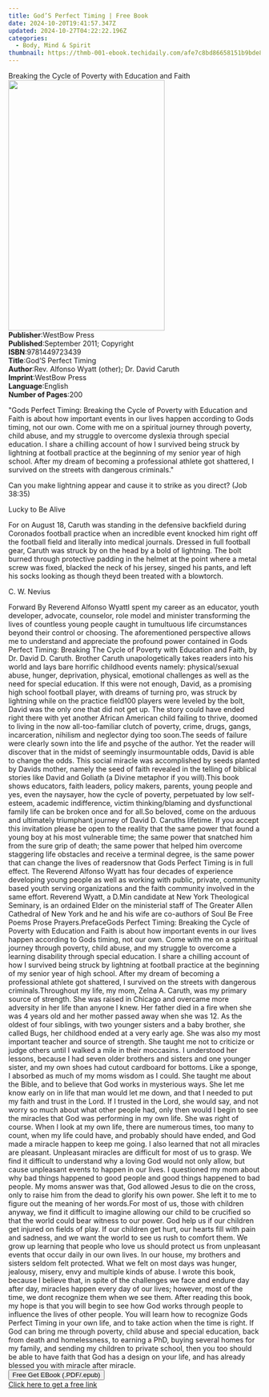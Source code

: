 ```yaml
---
title: God’S Perfect Timing | Free Book
date: 2024-10-20T19:41:57.347Z
updated: 2024-10-27T04:22:22.196Z
categories:
  - Body, Mind & Spirit
thumbnail: https://thmb-001-ebook.techidaily.com/afe7c8bd86658151b9bde86e48195324707ef181a75e49d9bf7111459bdf1b76.jpg
---
```

<main id="book-container">
  <div class="flex flex-col">
    <div class="book-brief flex-1 py-6 px-4 sm:p-6 md:py-10 md:px-8">
      <!-- brief-->
      <div class="book-brief-main">
        Breaking the Cycle of Poverty with Education and Faith
      </div>
    </div>
    <div
      class="book-meta-info flex-1 grid gap-4 col-start-1 col-end-3 row-start-1 sm:mb-6 sm:grid-cols-4 lg:gap-6 lg:col-start-2 lg:row-end-6 lg:row-span-6 lg:mb-0"
    >
      <div
        class="book-meta-info-left place-content-center mt-4 p-4 text-sm leading-6 col-start-2 col-span-2 dark:text-slate-400"
      >
        <img
          class="w-full h-500 object-cover rounded-lg sm:h-255 sm:col-span-2 lg:col-span-full"
          src="https://img-001-ebook.techidaily.com/a13e4efe0689feb66ccdcd95fe1f94425746ede814f701b9757995329dcf8b62.jpg"
          alt=""
          width="312"
          height="500"
        />
      </div>
      <div
        class="book-meta-info-right mt-2 col-start-1 row-start-2 col-span-3 self-center"
      >
        <!-- meta data  -->
        <div class="flex flex-col px-4 md:px-8">
          <div class="flex-1">
            <strong>Publisher</strong>:<span class="px-2">WestBow Press</span>
          </div>
          <div class="flex-1">
            <strong>Published</strong>:<span class="px-2"
              >September 2011; Copyright</span
            >
          </div>
          <div class="flex-1">
            <strong>ISBN</strong>:<span class="px-2">9781449723439</span>
          </div>
          <div class="flex-1">
            <strong>Title</strong>:<span class="px-2"
              >God’S Perfect Timing</span
            >
          </div>
          <div class="flex-1">
            <strong>Author</strong>:<span class="px-2"
              >Rev. Alfonso Wyatt (other); Dr. David Caruth</span
            >
          </div>
          <div class="flex-1">
            <strong>Imprint</strong>:<span class="px-2">WestBow Press</span>
          </div>
          <div class="flex-1">
            <strong>Language</strong>:<span class="px-2">English</span>
          </div>
          <div class="flex-1">
            <strong>Number of Pages</strong>:<span class="px-2">200</span>
          </div>
        </div>
      </div>
    </div>
    <div class="book-description flex-1 py-6 px-4 sm:p-6 md:py-10 md:px-8">
      <div class="book-description-main">
        <div accordion-content="" id="description">
          <p>
            "Gods Perfect Timing: Breaking the Cycle of Poverty with Education
            and Faith is about how important events in our lives happen
            according to Gods timing, not our own. Come with me on a spiritual
            journey through poverty, child abuse, and my struggle to overcome
            dyslexia through special education. I share a chilling account of
            how I survived being struck by lightning at football practice at the
            beginning of my senior year of high school. After my dream of
            becoming a professional athlete got shattered, I survived on the
            streets with dangerous criminals."
          </p>
          <p>
            Can you make lightning appear and cause it to strike as you direct?
            (Job 38:35)
          </p>
          <p>Lucky to Be Alive</p>
          <p>
            For on August 18, Caruth was standing in the defensive backfield
            during Coronados football practice when an incredible event knocked
            him right off the football field and literally into medical
            journals. Dressed in full football gear, Caruth was struck by on the
            head by a bold of lightning. The bolt burned through protective
            padding in the helmet at the point where a metal screw was fixed,
            blacked the neck of his jersey, singed his pants, and left his socks
            looking as though theyd been treated with a blowtorch.
          </p>
          <p>C. W. Nevius</p>
          Forward By Reverend Alfonso WyattI spent my career as an educator,
          youth developer, advocate, counselor, role model and minister
          transforming the lives of countless young people caught in tumultuous
          life circumstances beyond their control or choosing. The
          aforementioned perspective allows me to understand and appreciate the
          profound power contained in Gods Perfect Timing: Breaking The Cycle of
          Poverty with Education and Faith, by Dr. David D. Caruth. Brother
          Caruth unapologetically takes readers into his world and lays bare
          horrific childhood events namely: physical/sexual abuse, hunger,
          deprivation, physical, emotional challenges as well as the need for
          special education. If this were not enough, David, as a promising high
          school football player, with dreams of turning pro, was struck by
          lightning while on the practice field100 players were leveled by the
          bolt, David was the only one that did not get up. The story could have
          ended right there with yet another African American child failing to
          thrive, doomed to living in the now all-too-familiar clutch of
          poverty, crime, drugs, gangs, incarceration, nihilism and neglector
          dying too soon.The seeds of failure were clearly sown into the life
          and psyche of the author. Yet the reader will discover that in the
          midst of seemingly insurmountable odds, David is able to change the
          odds. This social miracle was accomplished by seeds planted by Davids
          mother, namely the seed of faith revealed in the telling of biblical
          stories like David and Goliath (a Divine metaphor if you will).This
          book shows educators, faith leaders, policy makers, parents, young
          people and yes, even the naysayer, how the cycle of poverty,
          perpetuated by low self-esteem, academic indifference, victim
          thinking/blaming and dysfunctional family life can be broken once and
          for all.So beloved, come on the arduous and ultimately triumphant
          journey of David D. Caruths lifetime. If you accept this invitation
          please be open to the reality that the same power that found a young
          boy at his most vulnerable time; the same power that snatched him from
          the sure grip of death; the same power that helped him overcome
          staggering life obstacles and receive a terminal degree, is the same
          power that can change the lives of readersnow that Gods Perfect Timing
          is in full effect. The Reverend Alfonso Wyatt has four decades of
          experience developing young people as well as working with public,
          private, community based youth serving organizations and the faith
          community involved in the same effort. Reverend Wyatt, a D.Min
          candidate at New York Theological Seminary, is an ordained Elder on
          the ministerial staff of The Greater Allen Cathedral of New York and
          he and his wife are co-authors of Soul Be Free Poems Prose
          Prayers.PrefaceGods Perfect Timing: Breaking the Cycle of Poverty with
          Education and Faith is about how important events in our lives happen
          according to Gods timing, not our own. Come with me on a spiritual
          journey through poverty, child abuse, and my struggle to overcome a
          learning disability through special education. I share a chilling
          account of how I survived being struck by lightning at football
          practice at the beginning of my senior year of high school. After my
          dream of becoming a professional athlete got shattered, I survived on
          the streets with dangerous criminals.Throughout my life, my mom, Zelna
          A. Caruth, was my primary source of strength. She was raised in
          Chicago and overcame more adversity in her life than anyone I knew.
          Her father died in a fire when she was 4 years old and her mother
          passed away when she was 12. As the oldest of four siblings, with two
          younger sisters and a baby brother, she called Bugs, her childhood
          ended at a very early age. She was also my most important teacher and
          source of strength. She taught me not to criticize or judge others
          until I walked a mile in their moccasins. I understood her lessons,
          because I had seven older brothers and sisters and one younger sister,
          and my own shoes had cutout cardboard for bottoms. Like a sponge, I
          absorbed as much of my moms wisdom as I could. She taught me about the
          Bible, and to believe that God works in mysterious ways. She let me
          know early on in life that man would let me down, and that I needed to
          put my faith and trust in the Lord. If I trusted in the Lord, she
          would say, and not worry so much about what other people had, only
          then would I begin to see the miracles that God was performing in my
          own life. She was right of course. When I look at my own life, there
          are numerous times, too many to count, when my life could have, and
          probably should have ended, and God made a miracle happen to keep me
          going. I also learned that not all miracles are pleasant. Unpleasant
          miracles are difficult for most of us to grasp. We find it difficult
          to understand why a loving God would not only allow, but cause
          unpleasant events to happen in our lives. I questioned my mom about
          why bad things happened to good people and good things happened to bad
          people. My moms answer was that, God allowed Jesus to die on the
          cross, only to raise him from the dead to glorify his own power. She
          left it to me to figure out the meaning of her words.For most of us,
          those with children anyway, we find it difficult to imagine allowing
          our child to be crucified so that the world could bear witness to our
          power. God help us if our children get injured on fields of play. If
          our children get hurt, our hearts fill with pain and sadness, and we
          want the world to see us rush to comfort them. We grow up learning
          that people who love us should protect us from unpleasant events that
          occur daily in our own lives. In our house, my brothers and sisters
          seldom felt protected. What we felt on most days was hunger, jealousy,
          misery, envy and multiple kinds of abuse. I wrote this book, because I
          believe that, in spite of the challenges we face and endure day after
          day, miracles happen every day of our lives; however, most of the
          time, we dont recognize them when we see them. After reading this
          book, my hope is that you will begin to see how God works through
          people to influence the lives of other people. You will learn how to
          recognize Gods Perfect Timing in your own life, and to take action
          when the time is right. If God can bring me through poverty, child
          abuse and special education, back from death and homelessness, to
          earning a PhD, buying several homes for my family, and sending my
          children to private school, then you too should be able to have faith
          that God has a design on your life, and has already blessed you with
          miracle after miracle.
        </div>
        <div class="accordion-fader"></div>
      </div>
    </div>
    <div class="book-excerpts flex-1 py-6 px-4 sm:p-6 md:py-10 md:px-8"></div>
    <div
      class="book-about-author flex-1 py-6 px-4 sm:p-6 md:py-10 md:px-8"
    ></div>
    <div class="book-free-get flex-1 py-6 px-4 sm:p-6 md:py-10 md:px-8">
      <button
        id="btn-free-get"
        class="bg-blue-500 hover:bg-blue-700 text-white font-bold py-2 px-4 rounded"
      >
        Free Get EBook (.PDF/.epub)
      </button>
      <div id="countdown-display" class="px-2 text-lg mt-2"></div>
      <a
        id="free-link"
        class="hidden bg-blue-500 hover:bg-blue-700 text-white font-bold py-2 px-4 rounded"
        href="https://www.ebooks.com/en-us/book/138591414/god-s-perfect-timing/rev-alfonso-wyatt/"
        target="_blank"
        >Click here to get a free link</a
      >
    </div>
    <script>
      let countdownTime = 0;
      let countdownInterval = null;
      document
        .getElementById('btn-free-get')
        .addEventListener('click', startCountdown);
      function startCountdown() {
        countdownTime = new Date().getTime() + 60000 * 3;
        countdownInterval = setInterval(updateCountdown, 1000);
        document.getElementById('btn-free-get').disabled = true;
        document
          .getElementById('btn-free-get')
          .classList.add('bg-gray-500', 'cursor-not-allowed');
      }
      function updateCountdown() {
        let currentTime = new Date().getTime();
        let timeLeft = countdownTime - currentTime;
        let secondsLeft = Math.floor(timeLeft / 1000);
        document.getElementById('countdown-display').innerHTML =
          `Remaining time: ${secondsLeft} seconds.`;
        if (secondsLeft <= 0) {
          clearInterval(countdownInterval);
          document.getElementById('btn-free-get').classList.add('hidden');
          document.getElementById('free-link').classList.remove('hidden');
          document.getElementById('countdown-display').innerHTML = '';
        }
      }
    </script>
  </div>
</main>

<ins class="adsbygoogle"
      style="display:block"
      data-ad-client="ca-pub-7571918770474297"
      data-ad-slot="8358498916"
      data-ad-format="auto"
      data-full-width-responsive="true"></ins>
    